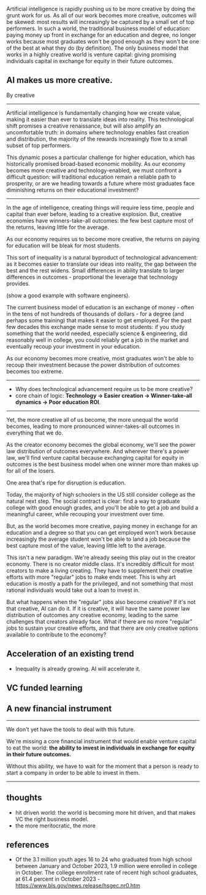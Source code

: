 Artificial intelligence is rapidly pushing us to be more creative by doing the grunt work for us. As all of our work becomes more creative, outcomes will be skewed: most results will increasingly be captured by a small set of top performers. In such a world, the traditional business model of education: paying money up front in exchange for an education and degree, no longer works because most graduates won't be good enough as they won't be one of the best at what they do (by definition). The only business model that works in a highly creative world is venture capital: giving promising individuals capital in exchange for equity in their future outcomes.

## AI makes us more creative.

By creative 


















----

Artificial intelligence is fundamentally changing how we create value, making it easier than ever to translate ideas into reality. This technological shift promises a creative renaissance, but will also amplify an uncomfortable truth: in domains where technology enables fast creation and distribution, the majority of the rewards increasingly flow to a small subset of top performers. 

This dynamic poses a particular challenge for higher education, which has historically promised broad-based economic mobility. As our economy becomes more creative and technology-enabled, we must confront a difficult question: will traditional education remain a reliable path to prosperity, or are we heading towards a future where most graduates face diminishing returns on their educational investment?

---

In the age of intelligence, creating things will require less time, people and capital than ever before, leading to a creative explosion. But, creative economies have winners-take-all outcomes: the few best capture most of the returns, leaving little for the average. 

As our economy requires us to become more creative, the returns on paying for education will be bleak for most students. 

This sort of inequality is a natural byproduct of technological advancement: as it becomes easier to translate our ideas into reality, the gap between the best and the rest widens. Small differences in ability translate to larger differences in outcomes - proportional the leverage that technology provides.

(show a good example with software engineers).

The current business model of education is an exchange of money - often in the tens of not hundreds of thousands of dollars - for a degree (and perhaps some training) that makes it easier to get employed. For the past few decades this exchange made sense to most students: if you study something that the world needed, especially science & engineering, did reasonably well in college, you could reliably get a job in the market and eventually recoup your investment in your education.

As our economy becomes more creative, most graduates won't be able to recoup their investment because the power distribution of outcomes becomes too extreme.


---

- Why does technological advancement require us to be more creative?
- core chain of logic: **Technology → Easier creation → Winner-take-all dynamics → Poor education ROI**.

---

Yet, the more creative all of us become, the more unequal the world becomes, leading to more pronounced winner-takes-all outcomes in everything that we do.

As the creator economy becomes the global economy, we'll see the power law distribution of outcomes everywhere. And wherever there's a power law, we'll find venture capital because exchanging capital for equity in outcomes is the best business model when one winner more than makes up for all of the losers.

One area that's ripe for disruption is education.

Today, the majority of high schoolers in the US still consider college as the natural next step. The social contract is clear: find a way to graduate college with good enough grades, and you'll be able to get a job and build a meaningful career, while recouping your investment over time.

But, as the world becomes more creative, paying money in exchange for an education and a degree so that you can get employed won't work because increasingly the average student won't be able to land a job because the best capture most of the value, leaving little left to the average.

This isn't a new paradigm. We're already seeing this play out in the creator economy. There is no creator middle class. It's incredibly difficult for most creators to make a living creating. They have to supplement their creative efforts with more "regular" jobs to make ends meet. This is why art education is mostly a path for the privileged, and not something that most rational individuals would take out a loan to invest in.

But what happens when the "regular" jobs also become creative? If it's not that creative, AI can do it. If it is creative, it will have the same power law distribution of outcomes any creative economy, leading to the same challenges that creators already face. What if there are no more "regular" jobs to sustain your creative efforts, and that there are only creative options available to contribute to the economy?

## Acceleration of an existing trend
- Inequality is already growing. AI will accelerate it.

## VC funded learning

## A new financial instrument

---

We don't yet have the tools to deal with this future.

We're missing a core financial instrument that would enable venture capital to eat the world: **the ability to invest in individuals in exchange for equity in their future outcomes.**

Without this ability, we have to wait for the moment that a person is ready to start a company in order to be able to invest in them.

---
## thoughts
- hit driven world: the world is becoming more hit driven, and that makes VC the right business model.
- the more meritocratic, the more 


## references
- Of the 3.1 million youth ages 16 to 24 who graduated from high school between January and October 2023, 1.9 million were enrolled in college in October. The college enrollment rate of recent high school graduates, at 61.4 percent in October 2023 - https://www.bls.gov/news.release/hsgec.nr0.htm








